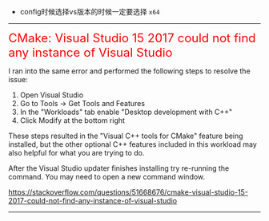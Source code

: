 * config时候选择vs版本的时候一定要选择 `x64`





---

<font color=red size=5>CMake: Visual Studio 15 2017 could not find any instance of Visual Studio</font>

I ran into the same error and performed the following steps to resolve the issue:

1. Open Visual Studio
2. Go to Tools -> Get Tools and Features
3. In the "Workloads" tab enable "Desktop development with C++"
4. Click Modify at the bottom right

These steps resulted in the "Visual C++ tools for CMake" feature being installed, but the other optional C++ features included in this workload may also helpful for what you are trying to do.

After the Visual Studio updater finishes installing try re-running the command. You may need to open a new command window.



 https://stackoverflow.com/questions/51668676/cmake-visual-studio-15-2017-could-not-find-any-instance-of-visual-studio 

---
